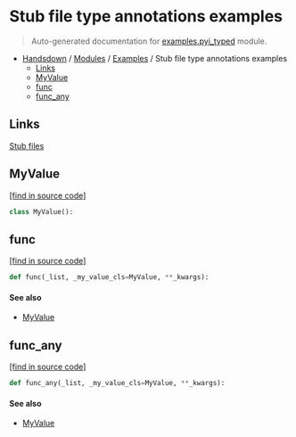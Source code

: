 # Stub file type annotations examples

> Auto-generated documentation for [examples.pyi_typed](https://github.com/vemel/handsdown/blob/master/examples/pyi_typed.py) module.

- [Handsdown](../README.md#-handsdown---python-documentation-generator) / [Modules](../MODULES.md#modules) / [Examples](index.md#examples) / Stub file type annotations examples
    - [Links](#links)
    - [MyValue](#myvalue)
    - [func](#func)
    - [func_any](#func_any)

## Links

[Stub files](https://mypy.readthedocs.io/en/latest/stubs.html)

## MyValue

[[find in source code]](https://github.com/vemel/handsdown/blob/master/examples/pyi_typed.py#L11)

```python
class MyValue():
```

## func

[[find in source code]](https://github.com/vemel/handsdown/blob/master/examples/pyi_typed.py#L15)

```python
def func(_list, _my_value_cls=MyValue, **_kwargs):
```

#### See also

- [MyValue](#myvalue)

## func_any

[[find in source code]](https://github.com/vemel/handsdown/blob/master/examples/pyi_typed.py#L19)

```python
def func_any(_list, _my_value_cls=MyValue, **_kwargs):
```

#### See also

- [MyValue](#myvalue)
